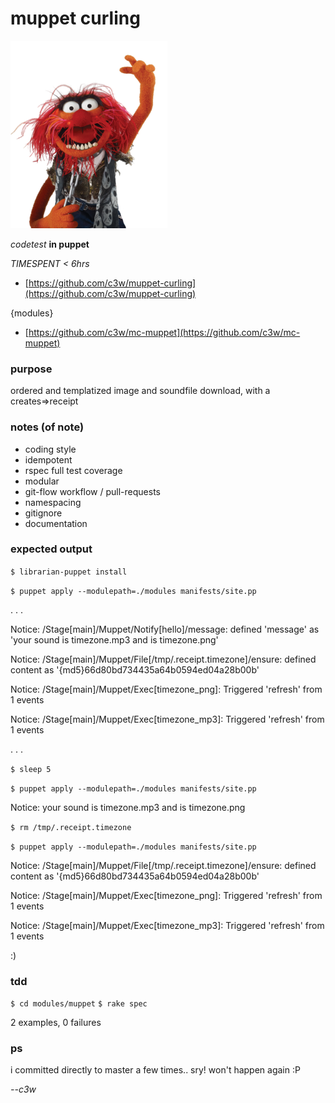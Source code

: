 # muppet curling

![_animal](https://raw.githubusercontent.com/c3w/muppet-curling/master/_animal.png)

*codetest* **in puppet**

*TIMESPENT < 6hrs*

* [https://github.com/c3w/muppet-curling](https://github.com/c3w/muppet-curling)

{modules}

* [https://github.com/c3w/mc-muppet](https://github.com/c3w/mc-muppet)



### purpose
ordered and templatized image and soundfile download, with a creates=>receipt

### notes (of note)
* coding style
* idempotent
* rspec full test coverage
* modular
* git-flow workflow / pull-requests
* namespacing
* gitignore
* documentation

### expected output
`$ librarian-puppet install`

`$ puppet apply --modulepath=./modules manifests/site.pp`

. . .

Notice: /Stage[main]/Muppet/Notify[hello]/message: defined 'message' as 'your sound is timezone.mp3 and is timezone.png'

Notice: /Stage[main]/Muppet/File[/tmp/.receipt.timezone]/ensure: defined content as '{md5}66d80bd734435a64b0594ed04a28b00b'

Notice: /Stage[main]/Muppet/Exec[timezone_png]:
 Triggered 'refresh' from 1 events

Notice: /Stage[main]/Muppet/Exec[timezone_mp3]: Triggered 'refresh' from 1 events


. . . 

`$ sleep 5`

`$ puppet apply --modulepath=./modules manifests/site.pp`

Notice: your sound is timezone.mp3 and is timezone.png

`$ rm /tmp/.receipt.timezone`
 
`$ puppet apply --modulepath=./modules manifests/site.pp`

Notice: /Stage[main]/Muppet/File[/tmp/.receipt.timezone]/ensure: defined content as '{md5}66d80bd734435a64b0594ed04a28b00b'

Notice: /Stage[main]/Muppet/Exec[timezone_png]: Triggered 'refresh' from 1 events

Notice: /Stage[main]/Muppet/Exec[timezone_mp3]: Triggered 'refresh' from 1 events

:)

### tdd
`$ cd modules/muppet`
`$ rake spec`

2 examples, 0 failures


### ps
i committed directly to master a few times.. sry! won't happen again :P

*--c3w*
